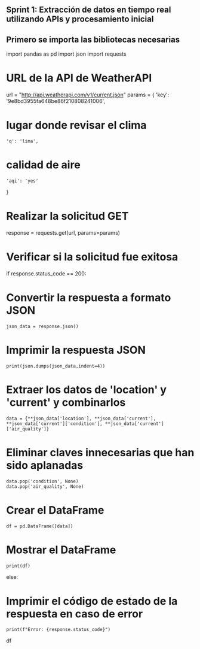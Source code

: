 ## Sprint 1: Extracción de datos en tiempo real utilizando APIs y procesamiento inicial

## Primero se importa las bibliotecas necesarias
import pandas as pd
import json
import requests

# URL de la API de WeatherAPI
url = "http://api.weatherapi.com/v1/current.json"
params = {
    'key': '9e8bd3955fa648be86f210808241006',
 # lugar donde revisar el clima
    'q': 'lima',
# calidad de aire
    'aqi': 'yes' 
}

# Realizar la solicitud GET
response = requests.get(url, params=params)

# Verificar si la solicitud fue exitosa
if response.status_code == 200:
# Convertir la respuesta a formato JSON
    json_data = response.json()
# Imprimir la respuesta JSON
    print(json.dumps(json_data,indent=4))

# Extraer los datos de 'location' y 'current' y combinarlos
    data = {**json_data['location'], **json_data['current'], **json_data['current']['condition'], **json_data['current']['air_quality']}
# Eliminar claves innecesarias que han sido aplanadas
    data.pop('condition', None)
    data.pop('air_quality', None)

# Crear el DataFrame
    df = pd.DataFrame([data])

# Mostrar el DataFrame
    print(df)

else:
# Imprimir el código de estado de la respuesta en caso de error
    print(f"Error: {response.status_code}")


df

